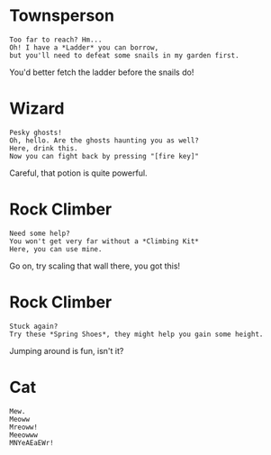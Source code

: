 # Townsperson
	Too far to reach? Hm...
	Oh! I have a *Ladder* you can borrow, 
	but you'll need to defeat some snails in my garden first.

You'd better fetch the ladder before the snails do!

# Wizard
	Pesky ghosts!
	Oh, hello. Are the ghosts haunting you as well?
	Here, drink this.
	Now you can fight back by pressing "[fire key]"

Careful, that potion is quite powerful.

# Rock Climber
	Need some help?
	You won't get very far without a *Climbing Kit*
	Here, you can use mine.

Go on, try scaling that wall there, you got this!

# Rock Climber
	Stuck again?
	Try these *Spring Shoes*, they might help you gain some height.

Jumping around is fun, isn't it?

# Cat
	Mew.
	Meoww
	Mreoww!
	Meeowww
	MNYeAEaEWr!
